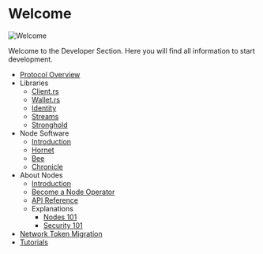 # Welcome

![Welcome](/img/participate/banner/banner_about_nodes.png)

Welcome to the Developer Section. Here you will find all information to start development.

- [Protocol Overview](/introduction/welcome)
- Libraries
  - [Client.rs](/iota.rs/welcome)
  - [Wallet.rs](/wallet.rs/welcome)
  - [Identity](/identity.rs/introduction)
  - [Streams](/streams/welcome)
  - [Stronghold](/stronghold.rs/welcome)
- Node Software
  - [Introduction](nodes/node-software)
  - [Hornet](/hornet/welcome)
  - [Bee](/bee/welcome)
  - [Chronicle](/chronicle/welcome)
- About Nodes
  - [Introduction](nodes/about-nodes)
  - [Become a Node Operator](nodes/become-a-node-operator)
  - [API Reference](nodes/api_reference)
  - Explanations
    - [Nodes 101](nodes/explanations/nodes_101)
    - [Security 101](nodes/explanations/security_101)
- [Network Token Migration](network-token-migration)
- [Tutorials](/tutorials)

